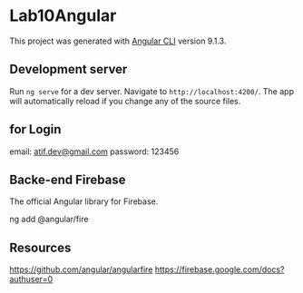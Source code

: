 # Lab10Angular

This project was generated with [Angular CLI](https://github.com/angular/angular-cli) version 9.1.3.

## Development server

Run `ng serve` for a dev server. Navigate to `http://localhost:4200/`. The app will automatically reload if you change any of the source files.

## for Login

email: atif.dev@gmail.com
password: 123456


## Backe-end Firebase

The official Angular library for Firebase.

ng add @angular/fire

## Resources

https://github.com/angular/angularfire
https://firebase.google.com/docs?authuser=0

